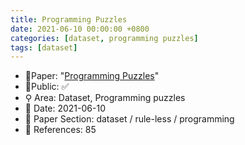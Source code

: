 ```yaml
---
title: Programming Puzzles
date: 2021-06-10 00:00:00 +0800
categories: [dataset, programming puzzles]
tags: [dataset]
---
```


- 📙Paper: "[Programming Puzzles](https://www.semanticscholar.org/paper/Programming-Puzzles-Schuster-Kalyan/f7664102a451332ed7e1286561b2f621eaff128d)"
- 🔑Public: ✅
- ⚲ Area: Dataset, Programming puzzles
- 📅 Date: 2021-06-10
- 🔎 Paper Section: dataset / rule-less / programming
- 📝 References: 85
